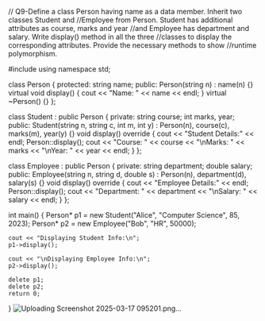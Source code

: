 // Q9-Define a class Person having name as a data member. Inherit two classes Student and
//Employee from Person. Student has additional attributes as course, marks and year
//and Employee has department and salary. Write display() method in all the three
//classes to display the corresponding attributes. Provide the necessary methods to show
//runtime polymorphism.


#include <iostream>
using namespace std;

class Person {
protected:
    string name;
public:
    Person(string n) : name(n) {}
    virtual void display() {
        cout << "Name: " << name << endl;
    }
    virtual ~Person() {}
};

class Student : public Person {
private:
    string course;
    int marks, year;
public:
    Student(string n, string c, int m, int y) : Person(n), course(c), marks(m), year(y) {}
    void display() override {
        cout << "Student Details:" << endl;
        Person::display();
        cout << "Course: " << course << "\nMarks: " << marks << "\nYear: " << year << endl;
    }
};

class Employee : public Person {
private:
    string department;
    double salary;
public:
    Employee(string n, string d, double s) : Person(n), department(d), salary(s) {}
    void display() override {
        cout << "Employee Details:" << endl;
        Person::display();
        cout << "Department: " << department << "\nSalary: " << salary << endl;
    }
};

int main() {
    Person* p1 = new Student("Alice", "Computer Science", 85, 2023);
    Person* p2 = new Employee("Bob", "HR", 50000);
    
    cout << "Displaying Student Info:\n";
    p1->display();
    
    cout << "\nDisplaying Employee Info:\n";
    p2->display();
    
    delete p1;
    delete p2;
    return 0;
}
![Uploading Screenshot 2025-03-17 095201.png…]()
